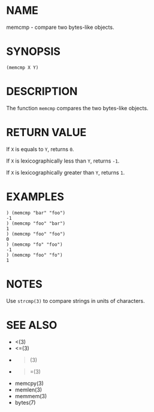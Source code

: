 # NAME
memcmp - compare two bytes-like objects.

# SYNOPSIS

    (memcmp X Y)

# DESCRIPTION
The function `memcmp` compares the two bytes-like objects.

# RETURN VALUE

If `X` is equals to `Y`, returns `0`.

If `X` is lexicographically less than `Y`, returns `-1`.

If `X` is lexicographically greater than `Y`, returns `1`.

# EXAMPLES

    ) (memcmp "bar" "foo")
    -1
    ) (memcmp "foo" "bar")
    1
    ) (memcmp "foo" "foo")
    0
    ) (memcmp "fo" "foo")
    -1
    ) (memcmp "foo" "fo")
    1

# NOTES
Use `strcmp(3)` to compare strings in units of characters.

# SEE ALSO
- <(3)
- <=(3)
- >(3)
- >=(3)
- memcpy(3)
- memlen(3)
- memmem(3)
- bytes(7)
